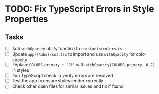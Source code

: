 # TODO: Fix TypeScript Errors in Style Properties

## Tasks
- [ ] Add `withOpacity` utility function to `constants/colors.ts`
- [ ] Update `app/(tabs)/sos.tsx` to import and use `withOpacity` for color opacity
- [ ] Replace `COLORS.primary + '20'` with `withOpacity(COLORS.primary, 0.2)` in styles
- [ ] Run TypeScript check to verify errors are resolved
- [ ] Test the app to ensure styles render correctly
- [ ] Check other open files for similar issues and fix if found
